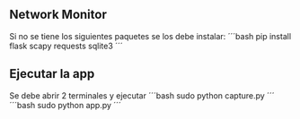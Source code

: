 ## Network Monitor

Si no se tiene los siguientes paquetes se los debe instalar:
´´´bash
pip install flask scapy requests sqlite3
´´´

## Ejecutar la app
Se debe abrir 2 terminales y ejecutar
´´´bash
sudo python capture.py
´´´
´´´bash
sudo python app.py
´´´
